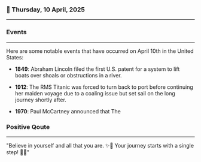 ### 📅 Thursday, 10 April, 2025
------
### Events
------
Here are some notable events that have occurred on April 10th in the United States:

- **1849**: Abraham Lincoln filed the first U.S. patent for a system to lift boats over shoals or obstructions in a river.
  
- **1912**: The RMS Titanic was forced to turn back to port before continuing her maiden voyage due to a coaling issue but set sail on the long journey shortly after.
  
- **1970**: Paul McCartney announced that The
### Positive Qoute
------
"Believe in yourself and all that you are. ✨🌈 Your journey starts with a single step! 🚀💪"
